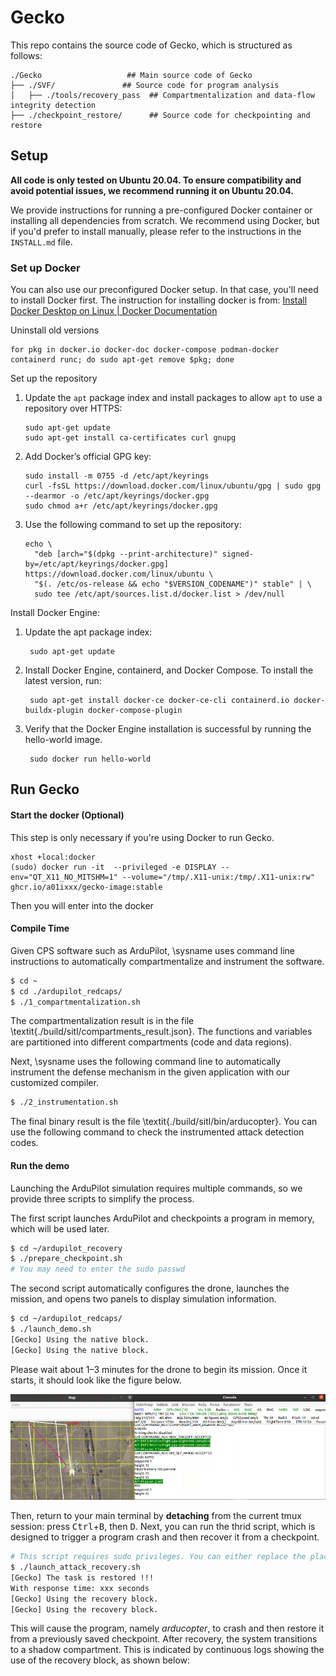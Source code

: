 # Gecko
This repo contains the source code of Gecko, which is structured as follows:


```
./Gecko                   ## Main source code of Gecko  
├── ./SVF/               ## Source code for program analysis  
│   ├── ./tools/recovery_pass  ## Compartmentalization and data-flow integrity detection  
├── ./checkpoint_restore/      ## Source code for checkpointing and restore
```

## Setup 

**All code is only tested on Ubuntu 20.04. To ensure compatibility and avoid potential issues, we recommend running it on Ubuntu 20.04.**

We provide instructions for running a pre-configured Docker container or installing all dependencies from scratch. We recommend using Docker, but if you'd prefer to install manually, please refer to the instructions in the `INSTALL.md` file.


### Set up Docker

You can also use our preconfigured Docker setup. In that case, you'll need to install Docker first. 
The instruction for installing docker is from: [Install Docker Desktop on Linux | Docker Documentation](https://docs.docker.com/desktop/install/linux-install/)

Uninstall old versions

```
for pkg in docker.io docker-doc docker-compose podman-docker containerd runc; do sudo apt-get remove $pkg; done
```
Set up the repository

1. Update the  `apt`  package index and install packages to allow  `apt`  to use a repository over HTTPS:
   
   ```
   sudo apt-get update
   sudo apt-get install ca-certificates curl gnupg
   ```

2. Add Docker’s official GPG key:
   
   ```
   sudo install -m 0755 -d /etc/apt/keyrings
   curl -fsSL https://download.docker.com/linux/ubuntu/gpg | sudo gpg --dearmor -o /etc/apt/keyrings/docker.gpg
   sudo chmod a+r /etc/apt/keyrings/docker.gpg
   ```

3. Use the following command to set up the repository:
   
   ```
   echo \
     "deb [arch="$(dpkg --print-architecture)" signed-by=/etc/apt/keyrings/docker.gpg] https://download.docker.com/linux/ubuntu \
     "$(. /etc/os-release && echo "$VERSION_CODENAME")" stable" | \
     sudo tee /etc/apt/sources.list.d/docker.list > /dev/null
   ```
Install Docker Engine:

1. Update the apt package index:
   
   ```
    sudo apt-get update
   ```
2. Install Docker Engine, containerd, and Docker Compose.
   To install the latest version, run:
   
   ```
    sudo apt-get install docker-ce docker-ce-cli containerd.io docker-buildx-plugin docker-compose-plugin
   ```
3. Verify that the Docker Engine installation is successful by running the hello-world image.
   
   ```
    sudo docker run hello-world
   ```


## Run Gecko

#### Start the docker (Optional)

This step is only necessary if you're using Docker to run Gecko.

```
xhost +local:docker
(sudo) docker run -it  --privileged -e DISPLAY --env="QT_X11_NO_MITSHM=1" --volume="/tmp/.X11-unix:/tmp/.X11-unix:rw" ghcr.io/a01ixxx/gecko-image:stable
```

Then you will enter into the docker


#### Compile Time

Given CPS software such as ArduPilot, \sysname uses command line instructions to automatically compartmentalize and instrument the software.

```bash
$ cd ~
$ cd ./ardupilot_redcaps/
$ ./1_compartmentalization.sh
```

The compartmentalization result is in the file \textit{./build/sitl/compartments\_result.json}. The functions and variables are partitioned into different compartments (code and data regions).


Next, \sysname uses the following command line to automatically instrument the defense mechanism in the given application with our customized compiler. 


```bash
$ ./2_instrumentation.sh
```

The final binary result is the file \textit{./build/sitl/bin/arducopter}. You can use the following command to check the instrumented attack detection codes.


#### Run the demo

Launching the ArduPilot simulation requires multiple commands, so we provide three scripts to simplify the process. 

The first script launches ArduPilot and checkpoints a program in memory, which will be used later.

```bash
$ cd ~/ardupilot_recovery
$ ./prepare_checkpoint.sh
# You may need to enter the sudo passwd
```



The second script automatically configures the drone, launches the mission, and opens two panels to display simulation information. 

```bash
$ cd ~/ardupilot_redcaps/
$ ./launch_demo.sh
[Gecko] Using the native block.
[Gecko] Using the native block.
```

Please wait about 1–3 minutes for the drone to begin its mission. Once it starts, it should look like the figure below.


![gecko_demo](./others/gecko_demo.png)


Then, return to your main terminal by **detaching** from the current tmux session: press <kbd>Ctrl</kbd>+<kbd>B</kbd>, then <kbd>D</kbd>.
Next, you can run the thrid script, which is designed to trigger a program crash and then recover it from a checkpoint.  


```bash
# This script requires sudo privileges. You can either replace the placeholder with your password in the scripts or enter it manually when prompted.
$ ./launch_attack_recovery.sh
[Gecko] The task is restored !!! 
With response time: xxx seconds
[Gecko] Using the recovery block.
[Gecko] Using the recovery block.
```


This will cause the program, namely _arducopter_, to crash and then restore it from a previously saved checkpoint. After recovery, the system transitions to a shadow compartment. This is indicated by continuous logs showing the use of the recovery block, as shown below:
